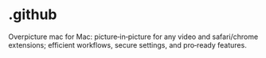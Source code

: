 # .github
Overpicture mac for Mac: picture‑in‑picture for any video and safari/chrome extensions; efficient workflows, secure settings, and pro‑ready features.
